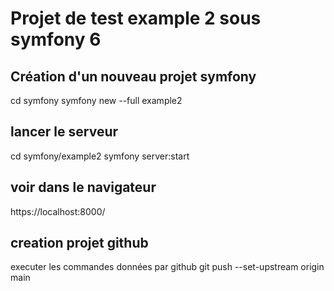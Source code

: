 # Projet de test example 2 sous symfony 6

## Création d'un nouveau projet symfony
cd symfony
symfony new --full example2

## lancer le serveur
cd symfony/example2
symfony server:start
## voir dans le navigateur
https://localhost:8000/

## creation projet github
executer les commandes données par github
git push --set-upstream origin main
